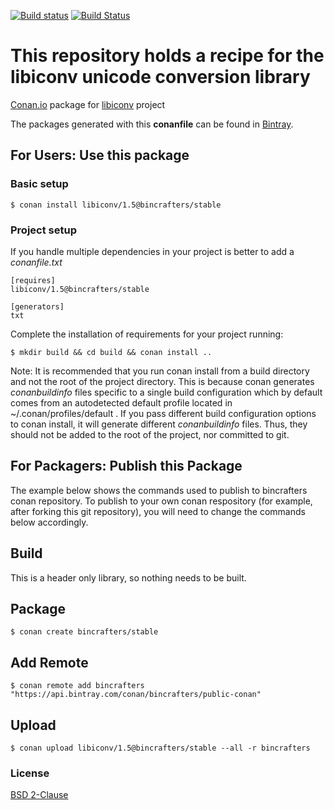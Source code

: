 [![Build status](https://ci.appveyor.com/api/projects/status/n5bwli6x9ovqmvq4/branch/testing/1.15?svg=true)](https://ci.appveyor.com/project/BinCrafters/conan-libiconv/branch/testing/1.15)
[![Build Status](https://travis-ci.org/bincrafters/conan-libiconv.svg?branch=testing%2F1.15)](https://travis-ci.org/bincrafters/conan-libiconv)

# This repository holds a recipe for the libiconv unicode conversion library

[Conan.io](https://conan.io) package for [libiconv](https://www.gnu.org/software/libiconv) project

The packages generated with this **conanfile** can be found in [Bintray](https://bintray.com/bincrafters/public-conan/libiconv%3Abincrafters).

## For Users: Use this package

### Basic setup

    $ conan install libiconv/1.5@bincrafters/stable

### Project setup

If you handle multiple dependencies in your project is better to add a *conanfile.txt*

    [requires]
    libiconv/1.5@bincrafters/stable

    [generators]
    txt

Complete the installation of requirements for your project running:

    $ mkdir build && cd build && conan install ..
	
Note: It is recommended that you run conan install from a build directory and not the root of the project directory.  This is because conan generates *conanbuildinfo* files specific to a single build configuration which by default comes from an autodetected default profile located in ~/.conan/profiles/default .  If you pass different build configuration options to conan install, it will generate different *conanbuildinfo* files.  Thus, they should not be added to the root of the project, nor committed to git. 

## For Packagers: Publish this Package

The example below shows the commands used to publish to bincrafters conan repository. To publish to your own conan respository (for example, after forking this git repository), you will need to change the commands below accordingly. 

## Build  

This is a header only library, so nothing needs to be built.

## Package 

    $ conan create bincrafters/stable
	
## Add Remote

	$ conan remote add bincrafters "https://api.bintray.com/conan/bincrafters/public-conan"

## Upload

    $ conan upload libiconv/1.5@bincrafters/stable --all -r bincrafters

### License
[BSD 2-Clause](http://git.savannah.gnu.org/cgit/libiconv.git/tree/COPYING?h=v1.15)
